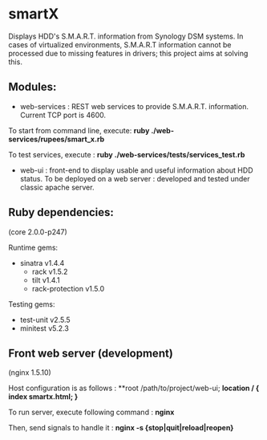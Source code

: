 smartX
======

Displays HDD's S.M.A.R.T. information from Synology DSM systems.
In cases of virtualized environments, S.M.A.R.T information cannot be processed due to missing features in drivers; this project aims at solving this.

Modules:
--------
- web-services : REST web services to provide S.M.A.R.T. information.
Current TCP port is 4600.

To start from command line, execute:
**ruby ./web-services/rupees/smart_x.rb**

To test services, execute :
**ruby ./web-services/tests/services_test.rb**

- web-ui : front-end to display usable and useful information about HDD status.
To be deployed on a web server : developed and tested under classic apache server.

Ruby dependencies:
------------------
(core 2.0.0-p247)

Runtime gems:
- sinatra v1.4.4
  - rack v1.5.2
  - tilt v1.4.1
  - rack-protection v1.5.0

Testing gems:
- test-unit v2.5.5
- minitest v5.2.3

Front web server (development)
------------------------------
(nginx 1.5.10)

Host configuration is as follows :
**root   /path/to/project/web-ui;
**location / {
    index  smartx.html;
}**

To run server, execute following command :
**nginx**

Then, send signals to handle it :
**nginx -s {stop|quit|reload|reopen}**



